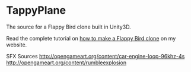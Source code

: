TappyPlane
==========

The source for a Flappy Bird clone built in Unity3D.

Read the complete tutorial on [how to make a Flappy Bird clone](http://anwell.me/articles/unity3d-flappy-bird/) on my website.

SFX Sources
http://opengameart.org/content/car-engine-loop-96khz-4s
http://opengameart.org/content/rumbleexplosion